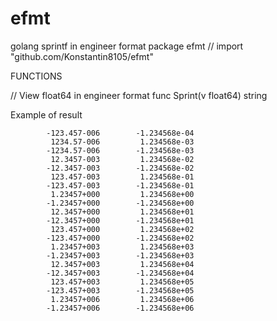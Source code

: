 # efmt
golang sprintf in engineer format
package efmt // import "github.com/Konstantin8105/efmt"


FUNCTIONS

// View float64 in engineer format
func Sprint(v float64) string


Example of result

```
        -123.457-006        -1.234568e-04
         1234.57-006         1.234568e-03
        -1234.57-006        -1.234568e-03
         12.3457-003         1.234568e-02
        -12.3457-003        -1.234568e-02
         123.457-003         1.234568e-01
        -123.457-003        -1.234568e-01
         1.23457+000         1.234568e+00
        -1.23457+000        -1.234568e+00
         12.3457+000         1.234568e+01
        -12.3457+000        -1.234568e+01
         123.457+000         1.234568e+02
        -123.457+000        -1.234568e+02
         1.23457+003         1.234568e+03
        -1.23457+003        -1.234568e+03
         12.3457+003         1.234568e+04
        -12.3457+003        -1.234568e+04
         123.457+003         1.234568e+05
        -123.457+003        -1.234568e+05
         1.23457+006         1.234568e+06
        -1.23457+006        -1.234568e+06
```
